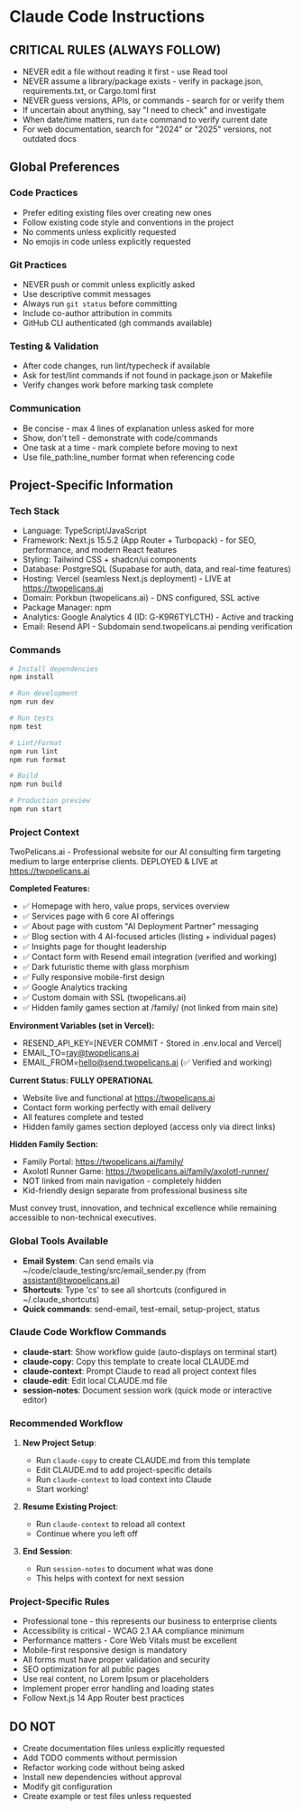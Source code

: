 # Claude Code Instructions

## CRITICAL RULES (ALWAYS FOLLOW)
- NEVER edit a file without reading it first - use Read tool
- NEVER assume a library/package exists - verify in package.json, requirements.txt, or Cargo.toml first
- NEVER guess versions, APIs, or commands - search for or verify them
- If uncertain about anything, say "I need to check" and investigate
- When date/time matters, run `date` command to verify current date
- For web documentation, search for "2024" or "2025" versions, not outdated docs

## Global Preferences
### Code Practices
- Prefer editing existing files over creating new ones
- Follow existing code style and conventions in the project
- No comments unless explicitly requested
- No emojis in code unless explicitly requested

### Git Practices  
- NEVER push or commit unless explicitly asked
- Use descriptive commit messages
- Always run `git status` before committing
- Include co-author attribution in commits
- GitHub CLI authenticated (gh commands available)

### Testing & Validation
- After code changes, run lint/typecheck if available
- Ask for test/lint commands if not found in package.json or Makefile
- Verify changes work before marking task complete

### Communication
- Be concise - max 4 lines of explanation unless asked for more
- Show, don't tell - demonstrate with code/commands
- One task at a time - mark complete before moving to next
- Use file_path:line_number format when referencing code

## Project-Specific Information
<!-- CUSTOMIZE THIS SECTION PER PROJECT -->

### Tech Stack
- Language: TypeScript/JavaScript
- Framework: Next.js 15.5.2 (App Router + Turbopack) - for SEO, performance, and modern React features
- Styling: Tailwind CSS + shadcn/ui components
- Database: PostgreSQL (Supabase for auth, data, and real-time features)
- Hosting: Vercel (seamless Next.js deployment) - LIVE at https://twopelicans.ai
- Domain: Porkbun (twopelicans.ai) - DNS configured, SSL active
- Package Manager: npm
- Analytics: Google Analytics 4 (ID: G-K9R6TYLCTH) - Active and tracking
- Email: Resend API - Subdomain send.twopelicans.ai pending verification

### Commands
```bash
# Install dependencies
npm install

# Run development
npm run dev

# Run tests
npm test

# Lint/Format
npm run lint
npm run format

# Build
npm run build

# Production preview
npm run start
```

### Project Context
TwoPelicans.ai - Professional website for our AI consulting firm targeting medium to large enterprise clients.
DEPLOYED & LIVE at https://twopelicans.ai

**Completed Features:**
- ✅ Homepage with hero, value props, services overview
- ✅ Services page with 6 core AI offerings
- ✅ About page with custom "AI Deployment Partner" messaging
- ✅ Blog section with 4 AI-focused articles (listing + individual pages)
- ✅ Insights page for thought leadership
- ✅ Contact form with Resend email integration (verified and working)
- ✅ Dark futuristic theme with glass morphism
- ✅ Fully responsive mobile-first design
- ✅ Google Analytics tracking
- ✅ Custom domain with SSL (twopelicans.ai)
- ✅ Hidden family games section at /family/ (not linked from main site)

**Environment Variables (set in Vercel):**
- RESEND_API_KEY=[NEVER COMMIT - Stored in .env.local and Vercel]
- EMAIL_TO=ray@twopelicans.ai
- EMAIL_FROM=hello@send.twopelicans.ai (✅ Verified and working)

**Current Status: FULLY OPERATIONAL**
- Website live and functional at https://twopelicans.ai
- Contact form working perfectly with email delivery
- All features complete and tested
- Hidden family games section deployed (access only via direct links)

**Hidden Family Section:**
- Family Portal: https://twopelicans.ai/family/
- Axolotl Runner Game: https://twopelicans.ai/family/axolotl-runner/
- NOT linked from main navigation - completely hidden
- Kid-friendly design separate from professional business site

Must convey trust, innovation, and technical excellence while remaining accessible to non-technical executives.

### Global Tools Available
- **Email System**: Can send emails via ~/code/claude_testing/src/email_sender.py (from assistant@twopelicans.ai)
- **Shortcuts**: Type 'cs' to see all shortcuts (configured in ~/.claude_shortcuts)
- **Quick commands**: send-email, test-email, setup-project, status

### Claude Code Workflow Commands
- **claude-start**: Show workflow guide (auto-displays on terminal start)
- **claude-copy**: Copy this template to create local CLAUDE.md
- **claude-context**: Prompt Claude to read all project context files
- **claude-edit**: Edit local CLAUDE.md file
- **session-notes**: Document session work (quick mode or interactive editor)

### Recommended Workflow
1. **New Project Setup**:
   - Run `claude-copy` to create CLAUDE.md from this template
   - Edit CLAUDE.md to add project-specific details
   - Run `claude-context` to load context into Claude
   - Start working!

2. **Resume Existing Project**:
   - Run `claude-context` to reload all context
   - Continue where you left off

3. **End Session**:
   - Run `session-notes` to document what was done
   - This helps with context for next session

### Project-Specific Rules
- Professional tone - this represents our business to enterprise clients
- Accessibility is critical - WCAG 2.1 AA compliance minimum
- Performance matters - Core Web Vitals must be excellent
- Mobile-first responsive design is mandatory
- All forms must have proper validation and security
- SEO optimization for all public pages
- Use real content, no Lorem Ipsum or placeholders
- Implement proper error handling and loading states
- Follow Next.js 14 App Router best practices

## DO NOT
- Create documentation files unless explicitly requested
- Add TODO comments without permission  
- Refactor working code without being asked
- Install new dependencies without approval
- Modify git configuration
- Create example or test files unless requested